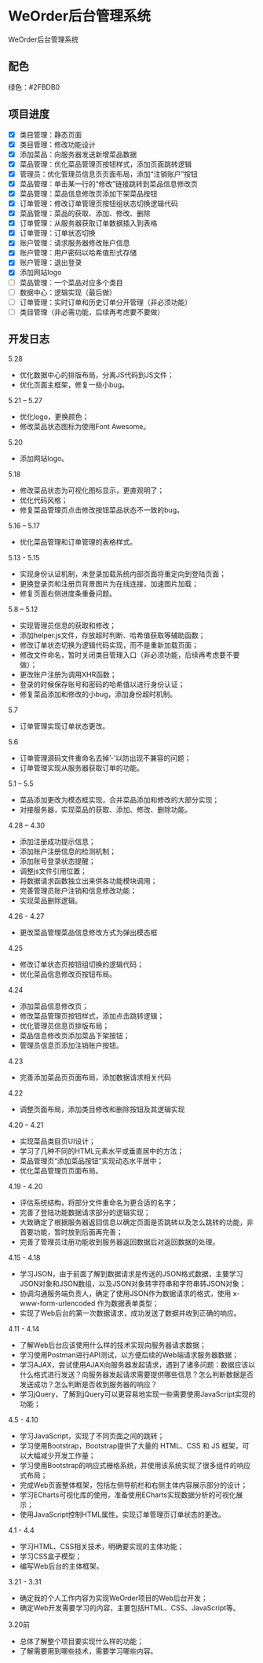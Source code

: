 # WeOrder后台管理系统

WeOrder后台管理系统

## 配色

绿色：#2FBDB0

## 项目进度

- [x] 类目管理：静态页面
- [x] 类目管理：修改功能设计
- [x] 添加菜品：向服务器发送新增菜品数据
- [x] 菜品管理：优化菜品管理页按钮样式，添加页面跳转逻辑
- [x] 管理员：优化管理员信息页页面布局，添加“注销账户”按钮
- [x] 菜品管理：单击某一行的“修改”链接跳转到菜品信息修改页
- [x] 菜品管理：菜品信息修改页添加下架菜品按钮
- [x] 订单管理：修改订单管理页按钮组状态切换逻辑代码
- [x] 菜品管理：菜品的获取、添加、修改、删除
- [x] 订单管理：从服务器获取订单数据插入到表格
- [x] 订单管理：订单状态切换
- [x] 账户管理：请求服务器修改账户信息
- [x] 账户管理：用户密码以哈希值形式存储
- [x] 账户管理：退出登录
- [x] 添加网站logo
- [ ] 菜品管理：一个菜品对应多个类目
- [ ] 数据中心：逻辑实现（最后做）
- [ ] 订单管理：实时订单和历史订单分开管理（非必须功能）
- [ ] 类目管理（非必需功能，后续再考虑要不要做）

## 开发日志

5.28

- 优化数据中心的排版布局，分离JS代码到JS文件；
- 优化页面主框架，修复一些小bug。

5.21 – 5.27

- 优化logo，更换颜色；
- 修改菜品状态图标为使用Font Awesome。

5.20

- 添加网站logo。

5.18

- 修改菜品状态为可视化图标显示，更直观明了；
- 优化代码风格；
- 修复菜品管理页点击修改按钮菜品状态不一致的bug。

5.16 – 5.17

- 优化菜品管理和订单管理的表格样式。

5.13 - 5.15

- 实现身份认证机制，未登录加载系统内部页面将重定向到登陆页面；
- 更换登录页和注册页背景图片为在线连接，加速图片加载；
- 修复页面右侧进度条重叠问题。

5.8 – 5.12

- 实现管理员信息的获取和修改；
- 添加helper.js文件，存放超时判断、哈希值获取等辅助函数；
- 修改订单状态切换为逻辑代码实现，而不是重新加载页面；
- 修改文件命名，暂时关闭类目管理入口（非必须功能，后续再考虑要不要做）；
- 更改账户注册为调用XHR函数；
- 登录的时候保存账号和密码的哈希值以进行身份认证；
- 修复菜品添加和修改的小bug，添加身份超时机制。

5.7

- 订单管理实现订单状态更改。

5.6

- 订单管理源码文件重命名去掉’-’以防出现不兼容的问题；
- 订单管理实现从服务器获取订单的功能。

5.1 – 5.5

- 菜品添加更改为模态框实现，合并菜品添加和修改的大部分实现；
- 对接服务器，实现菜品的获取、添加、修改、删除功能。

4.28 – 4.30

- 添加注册成功提示信息；
- 添加账户注册信息的检测机制；
- 添加账号登录状态提醒；
- 调整js文件引用位置；
- 将数据请求函数独立出来供各功能模块调用；
- 完善管理员账户注销和信息修改功能；
- 实现菜品删除逻辑。

4.26 - 4.27

- 更改菜品管理菜品信息修改方式为弹出模态框

4.25

- 修改订单状态页按钮组切换的逻辑代码；
- 优化菜品信息修改页按钮布局。

4.24

- 添加菜品信息修改页；
- 修改菜品管理页按钮样式，添加点击跳转逻辑；
- 优化管理员信息页排版布局；
- 菜品信息修改页添加菜品下架按钮；
- 管理员信息页添加注销账户按钮。

4.23

- 完善添加菜品页页面布局，添加数据请求相关代码

4.22

- 调整页面布局，添加类目修改和删除按钮及其逻辑实现

4.20 – 4.21

- 实现菜品类目页UI设计；
- 学习了几种不同的HTML元素水平或垂直居中的方法；
- 菜品管理页“添加菜品按钮”实现动态水平居中；
- 优化菜品管理页页面布局。

4.19 - 4.20

- 评估系统结构，将部分文件重命名为更合适的名字；
- 完善了登陆功能数据请求部分的逻辑实现；
- 大致确定了根据服务器返回信息以确定页面是否跳转以及怎么跳转的功能，非首要功能，暂时放到后面再完善；
- 完善了管理员注册功能收到服务器返回数据后对返回数据的处理。

4.15 - 4.18

- 学习JSON，由于前面了解到数据请求是传送的JSON格式数据，主要学习JSON对象和JSON数组，以及JSON对象转字符串和字符串转JSON对象；
- 协调沟通服务端负责人，确定了使用JSON作为数据请求的格式，使用 x-www-form-urlencoded 作为数据表单类型；
- 实现了Web后台的第一次数据请求，成功发送了数据并收到正确的响应。

4.11 - 4.14

- 了解Web后台应该使用什么样的技术实现向服务器请求数据；
- 学习使用Postman进行API测试，以方便后续的Web端请求服务器数据；
- 学习AJAX，尝试使用AJAX向服务器发起请求，遇到了诸多问题：数据应该以什么格式进行发送？向服务器发起请求需要提供哪些信息？怎么判断数据是否发送成功？怎么判断是否收到服务器的响应？
- 学习jQuery，了解到jQuery可以更容易地实现一些需要使用JavaScript实现的功能；

4.5 - 4.10

- 学习JavaScript，实现了不同页面之间的跳转；
- 学习使用Bootstrap，Bootstrap提供了大量的 HTML、CSS 和 JS 框架，可以大幅减少开发工作量；
- 学习使用Bootstrap的响应式栅格系统，并使用该系统实现了很多组件的响应式布局；
- 完成Web页面整体框架，包括左侧导航栏和右侧主体内容展示部分的设计；
- 学习ECharts可视化库的使用，准备使用ECharts实现数据分析的可视化展示；
- 使用JavaScript控制HTML属性，实现订单管理页订单状态的更改。

4.1 - 4.4

- 学习HTML、CSS相关技术，明确要实现的主体功能；
- 学习CSS盒子模型；
- 编写Web后台的主体框架。

3.21 - 3.31

- 确定我的个人工作内容为实现WeOrder项目的Web后台开发；
- 确定Web开发需要学习的内容，主要包括HTML、CSS、JavaScript等。

3.20前

- 总体了解整个项目要实现什么样的功能；
- 了解需要用到哪些技术，需要学习哪些内容。